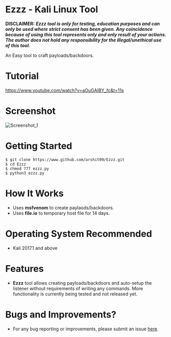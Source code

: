 # Ezzz - Kali Linux Tool

**DISCLAIMER:** ***Ezzz tool is only for testing, education purposes and can only be used where strict consent has been given. Any coincidence because of using this tool represents only and only result of your actions. The author does not hold any responsibility for the illegal/unethical use of this tool.***

An Easy tool to craft payloads/backdoors.

# Tutorial
https://www.youtube.com/watch?v=aOuGAIBY_fc&t=11s

# Screenshot
![Screenshot_1](https://raw.githubusercontent.com/arshit09/Ezzz/master/front.jpg "SS")

# Getting Started
```
$ git clone https://www.github.com/arshit09/Ezzz.git
$ cd Ezzz
$ chmod 777 ezzz.py
$ python3 ezzz.py
  ```

# How It Works
- Uses **msfvenom** to create paylaods/backdoors.
- Uses **file.io** to temporary host file for 14 days. 

# Operating System Recommended
- Kali 2017.1 and above

# Features
- **Ezzz** tool allows creating payloads/backdoors and auto-setup the listener without requirements of writing any commands. More functionality is currently being tested and not released yet.

# Bugs and Improvements?
- For any bug reporting or improvements, please submit an issue [here](https://github.com/arshit09/Ezzz/issues/new "here").
